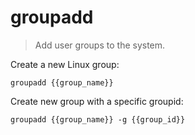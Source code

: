 groupadd
========

> Add user groups to the system.

Create a new Linux group:

    groupadd {{group_name}}

Create new group with a specific groupid:

    groupadd {{group_name}} -g {{group_id}}

